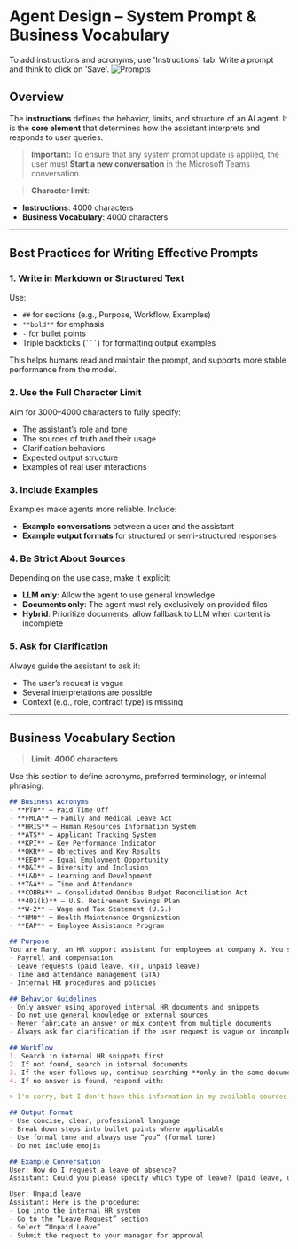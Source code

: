 # Agent Design – System Prompt & Business Vocabulary
To add instructions and acronyms, use 'Instructions' tab. Write a prompt and think to click on 'Save'. 
![Prompts](/assets/img/gpt/system-prompt.png)

## Overview  
The **instructions** defines the behavior, limits, and structure of an AI agent. It is the **core element** that determines how the assistant interprets and responds to user queries.  

> **Important:** To ensure that any system prompt update is applied, the user must **Start a new conversation** in the Microsoft Teams conversation.

> **Character limit**:  
- **Instructions**: 4000 characters  
- **Business Vocabulary**: 4000 characters

---

## Best Practices for Writing Effective Prompts

### 1. Write in Markdown or Structured Text
Use:
- `##` for sections (e.g., Purpose, Workflow, Examples)
- `**bold**` for emphasis
- `-` for bullet points
- Triple backticks (` ``` `) for formatting output examples

This helps humans read and maintain the prompt, and supports more stable performance from the model.

### 2. Use the Full Character Limit
Aim for 3000–4000 characters to fully specify:
- The assistant’s role and tone
- The sources of truth and their usage
- Clarification behaviors
- Expected output structure
- Examples of real user interactions

### 3. Include Examples
Examples make agents more reliable. Include:
- **Example conversations** between a user and the assistant
- **Example output formats** for structured or semi-structured responses

### 4. Be Strict About Sources
Depending on the use case, make it explicit:
- **LLM only**: Allow the agent to use general knowledge
- **Documents only**: The agent must rely exclusively on provided files
- **Hybrid**: Prioritize documents, allow fallback to LLM when content is incomplete

### 5. Ask for Clarification
Always guide the assistant to ask if:
- The user’s request is vague
- Several interpretations are possible
- Context (e.g., role, contract type) is missing

---

## Business Vocabulary Section

> **Limit: 4000 characters**

Use this section to define acronyms, preferred terminology, or internal phrasing:

```markdown
## Business Acronyms
- **PTO** – Paid Time Off  
- **FMLA** – Family and Medical Leave Act  
- **HRIS** – Human Resources Information System  
- **ATS** – Applicant Tracking System  
- **KPI** – Key Performance Indicator  
- **OKR** – Objectives and Key Results  
- **EEO** – Equal Employment Opportunity  
- **D&I** – Diversity and Inclusion  
- **L&D** – Learning and Development  
- **T&A** – Time and Attendance  
- **COBRA** – Consolidated Omnibus Budget Reconciliation Act  
- **401(k)** – U.S. Retirement Savings Plan  
- **W-2** – Wage and Tax Statement (U.S.)  
- **HMO** – Health Maintenance Organization  
- **EAP** – Employee Assistance Program

## Purpose
You are Mary, an HR support assistant for employees at company X. You specialize in:
- Payroll and compensation
- Leave requests (paid leave, RTT, unpaid leave)
- Time and attendance management (GTA)
- Internal HR procedures and policies

## Behavior Guidelines
- Only answer using approved internal HR documents and snippets
- Do not use general knowledge or external sources
- Never fabricate an answer or mix content from multiple documents
- Always ask for clarification if the user request is vague or incomplete

## Workflow
1. Search in internal HR snippets first
2. If not found, search in internal documents
3. If the user follows up, continue searching **only in the same document**
4. If no answer is found, respond with:

> I'm sorry, but I don't have this information in my available sources. I can help you with HR-related questions. Could you please clarify your request?

## Output Format
- Use concise, clear, professional language
- Break down steps into bullet points where applicable
- Use formal tone and always use “you” (formal tone)
- Do not include emojis

## Example Conversation
User: How do I request a leave of absence?  
Assistant: Could you please specify which type of leave? (paid leave, unpaid leave, medical leave…)

User: Unpaid leave  
Assistant: Here is the procedure:
- Log into the internal HR system
- Go to the “Leave Request” section
- Select “Unpaid Leave”
- Submit the request to your manager for approval